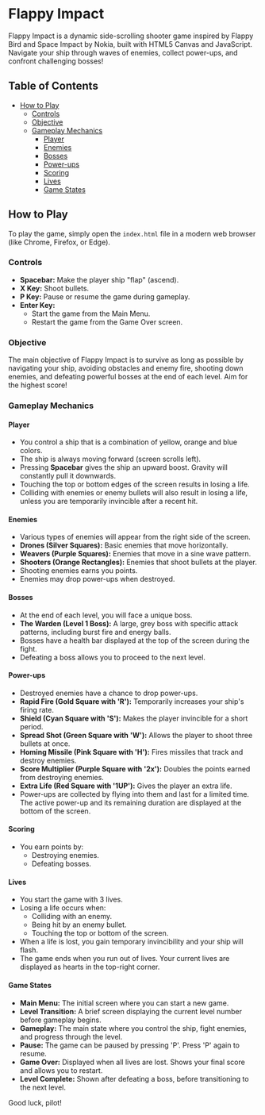 # Flappy Impact

Flappy Impact is a dynamic side-scrolling shooter game inspired by Flappy Bird and Space Impact by Nokia, built with HTML5 Canvas and JavaScript. Navigate your ship through waves of enemies, collect power-ups, and confront challenging bosses!

## Table of Contents

- [How to Play](#how-to-play)
  - [Controls](#controls)
  - [Objective](#objective)
  - [Gameplay Mechanics](#gameplay-mechanics)
    - [Player](#player)
    - [Enemies](#enemies)
    - [Bosses](#bosses)
    - [Power-ups](#power-ups)
    - [Scoring](#scoring)
    - [Lives](#lives)
    - [Game States](#game-states)

## How to Play

To play the game, simply open the `index.html` file in a modern web browser (like Chrome, Firefox, or Edge).

### Controls

-   **Spacebar:** Make the player ship "flap" (ascend).
-   **X Key:** Shoot bullets.
-   **P Key:** Pause or resume the game during gameplay.
-   **Enter Key:**
    -   Start the game from the Main Menu.
    -   Restart the game from the Game Over screen.

### Objective

The main objective of Flappy Impact is to survive as long as possible by navigating your ship, avoiding obstacles and enemy fire, shooting down enemies, and defeating powerful bosses at the end of each level. Aim for the highest score!

### Gameplay Mechanics

#### Player

-   You control a ship that is a combination of yellow, orange and blue colors.
-   The ship is always moving forward (screen scrolls left).
-   Pressing **Spacebar** gives the ship an upward boost. Gravity will constantly pull it downwards.
-   Touching the top or bottom edges of the screen results in losing a life.
-   Colliding with enemies or enemy bullets will also result in losing a life, unless you are temporarily invincible after a recent hit.

#### Enemies

-   Various types of enemies will appear from the right side of the screen.
-   **Drones (Silver Squares):** Basic enemies that move horizontally.
-   **Weavers (Purple Squares):** Enemies that move in a sine wave pattern.
-   **Shooters (Orange Rectangles):** Enemies that shoot bullets at the player.
-   Shooting enemies earns you points.
-   Enemies may drop power-ups when destroyed.

#### Bosses

-   At the end of each level, you will face a unique boss.
-   **The Warden (Level 1 Boss):** A large, grey boss with specific attack patterns, including burst fire and energy balls.
-   Bosses have a health bar displayed at the top of the screen during the fight.
-   Defeating a boss allows you to proceed to the next level.

#### Power-ups

-   Destroyed enemies have a chance to drop power-ups.
-   **Rapid Fire (Gold Square with 'R'):** Temporarily increases your ship's firing rate.
-   **Shield (Cyan Square with 'S'):** Makes the player invincible for a short period.
-   **Spread Shot (Green Square with 'W'):** Allows the player to shoot three bullets at once.
-   **Homing Missile (Pink Square with 'H'):** Fires missiles that track and destroy enemies.
-   **Score Multiplier (Purple Square with '2x'):** Doubles the points earned from destroying enemies.
-   **Extra Life (Red Square with '1UP'):** Gives the player an extra life.
-   Power-ups are collected by flying into them and last for a limited time. The active power-up and its remaining duration are displayed at the bottom of the screen.

#### Scoring

-   You earn points by:
    -   Destroying enemies.
    -   Defeating bosses.

#### Lives

-   You start the game with 3 lives.
-   Losing a life occurs when:
    -   Colliding with an enemy.
    -   Being hit by an enemy bullet.
    -   Touching the top or bottom of the screen.
-   When a life is lost, you gain temporary invincibility and your ship will flash.
-   The game ends when you run out of lives. Your current lives are displayed as hearts in the top-right corner.

#### Game States

-   **Main Menu:** The initial screen where you can start a new game.
-   **Level Transition:** A brief screen displaying the current level number before gameplay begins.
-   **Gameplay:** The main state where you control the ship, fight enemies, and progress through the level.
-   **Pause:** The game can be paused by pressing 'P'. Press 'P' again to resume.
-   **Game Over:** Displayed when all lives are lost. Shows your final score and allows you to restart.
-   **Level Complete:** Shown after defeating a boss, before transitioning to the next level.

Good luck, pilot!

